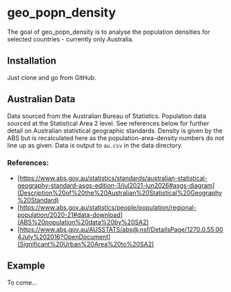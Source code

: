 
<!-- README.md is generated from README.Rmd. Please edit that file -->

# geo_popn_density

<!-- badges: start -->
<!-- badges: end -->

The goal of geo_popn_density is to analyse the population densities for
selected countries - currently only Australia.

## Installation

Just clone and go from GitHub.

## Australian Data

Data sourced from the Australian Bureau of Statistics. Population data
sourced at the Statistical Area 2 level. See references below for
further detail on Australian statistical geographic standards. Density
is given by the ABS but is recalculated here as the
population-area-density numbers do not line up as given. Data is output
to `au.csv` in the data directory.

### References:

-   [https://www.abs.gov.au/statistics/standards/australian-statistical-geography-standard-asgs-edition-3/jul2021-jun2026#asgs-diagram](Description%20of%20the%20Australian%20Statistical%20Geography%20Standard)
-   [https://www.abs.gov.au/statistics/people/population/regional-population/2020-21#data-download](ABS%20population%20data%20by%20SA2)
-   [https://www.abs.gov.au/AUSSTATS/abs@.nsf/DetailsPage/1270.0.55.004July%202016?OpenDocument](Significant%20Urban%20Area%20to%20SA2)

## Example

To come…
